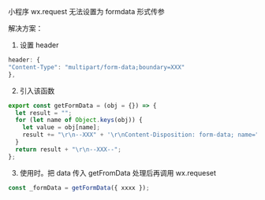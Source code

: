 小程序 wx.request 无法设置为 formdata 形式传参

解决方案：

1. 设置 header

```javascript
header: {
"Content-Type": "multipart/form-data;boundary=XXX"
},
```

2. 引入该函数

```javascript
export const getFormData = (obj = {}) => {
  let result = "";
  for (let name of Object.keys(obj)) {
    let value = obj[name];
    result += "\r\n--XXX" + '\r\nContent-Disposition: form-data; name="' + name + '"' + "\r\n" + "\r\n" + value;
  }
  return result + "\r\n--XXX--";
};
```

3. 使用时。把 data 传入 getFromData 处理后再调用 wx.requeset

```javascript
const _formData = getFormData({ xxxx });
```

